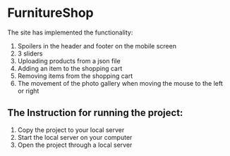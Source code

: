 # FurnitureShop

The site has implemented the functionality:
1) Spoilers in the header and footer on the mobile screen
2) 3 sliders
3) Uploading products from a json file
4) Adding an item to the shopping cart
5) Removing items from the shopping cart
6) The movement of the photo gallery when moving the mouse to the left or right

## The Instruction for running the project:
1) Сopy the project to your local server
2) Start the local server on your computer
3) Open the project through a local server
